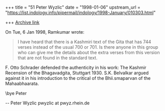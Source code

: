 +++
title = "51 Peter Wyzlic"
date = "1998-01-06"
upstream_url = "https://list.indology.info/pipermail/indology/1998-January/010303.html"

+++
[Archive link](https://list.indology.info/pipermail/indology/1998-January/010303.html)

On Tue, 6 Jan 1998, Ramkumar wrote:

> I have heard that  there is a Kashmiri text of the Gita that has 744
> verses instead of the usual 700 or 701. Is there anyone in this group
> who can give me the details about the extra verses from this version
> that are not  found in the standard text.

F. Otto Schrader defended the authenticity in his work: The
Kashmir Recension of the Bhagavadgita, Stuttgart 1930. S.K.
Belvalkar argued against it in his introduction to the critical
of the Bhii.smaparvan of the Mahaabhaarata.

\bye
Peter

--
Peter Wyzlic                                    pwyzlic at pwyz.rhein.de



